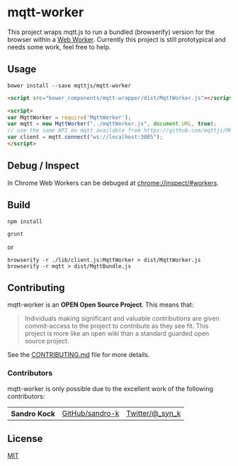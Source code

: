 # mqtt-worker
This project wraps mqtt.js to run a bundled (browserify) version for the browser within a [Web Worker](https://www.w3.org/TR/workers/). Currently 
this project is still prototypical and needs some work, feel free to help.
 
## Usage

```
bower install --save mqttjs/mqtt-worker
```

```html
<script src="bower_components/mqtt-wrapper/dist/MqttWorker.js"></script>

<script>
var MqttWorker = require('MqttWorker');
var mqtt = new MqttWorker("../mqttWorker.js", document.URL, true);
// use the same API on mqtt available from https://github.com/mqttjs/MQTT.js  
var client = mqtt.connect("ws://localhost:3005");
</script>

```

## Debug / Inspect 
In Chrome Web Workers can be debuged at [chrome://inspect/#workers](chrome://inspect/#workers).  

## Build 
```
npm install
```

```
grunt 
```

or

```
browserify -r ./lib/client.js:MqttWorker > dist/MqttWorker.js
browserify -r mqtt > dist/MqttBundle.js
```

<a name="contributing"></a>
## Contributing

mqtt-worker is an **OPEN Open Source Project**. This means that:

> Individuals making significant and valuable contributions are given commit-access to the project to contribute as they see fit. This project is more like an open wiki than a standard guarded open source project.

See the [CONTRIBUTING.md](CONTRIBUTING.md) file for more details.

### Contributors

mqtt-worker is only possible due to the excellent work of the following contributors:

<table><tbody>
<tr><th align="left">Sandro Kock</th><td><a href="https://github.com/sandro-k">GitHub/sandro-k</a></td><td><a href="https://twitter.com/_syn_k">Twitter/@_syn_k</a></td></tr>

</tbody></table>

<a name="license"></a>
## License

[MIT](LICENSE.md)